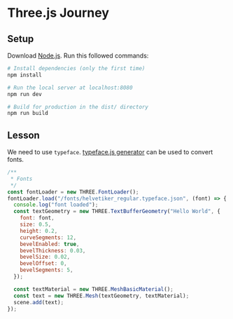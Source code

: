# Three.js Journey

## Setup

Download [Node.js](https://nodejs.org/en/download/).
Run this followed commands:

```bash
# Install dependencies (only the first time)
npm install

# Run the local server at localhost:8080
npm run dev

# Build for production in the dist/ directory
npm run build
```

## Lesson

We need to use `typeface`. [typeface.js generator](http://gero3.github.io/facetype.js/) can be used to convert fonts.

```javascript
/**
 * Fonts
 */
const fontLoader = new THREE.FontLoader();
fontLoader.load("/fonts/helvetiker_regular.typeface.json", (font) => {
  console.log("font loaded");
  const textGeometry = new THREE.TextBufferGeometry("Hello World", {
    font: font,
    size: 0.5,
    height: 0.2,
    curveSegments: 12,
    bevelEnabled: true,
    bevelThickness: 0.03,
    bevelSize: 0.02,
    bevelOffset: 0,
    bevelSegments: 5,
  });

  const textMaterial = new THREE.MeshBasicMaterial();
  const text = new THREE.Mesh(textGeometry, textMaterial);
  scene.add(text);
});
```
